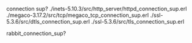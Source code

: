 connection sup?
./inets-5.10.3/src/http_server/httpd_connection_sup.erl
./megaco-3.17.2/src/tcp/megaco_tcp_connection_sup.erl
./ssl-5.3.6/src/dtls_connection_sup.erl
./ssl-5.3.6/src/tls_connection_sup.erl

rabbit_connection_sup?
